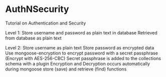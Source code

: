 # AuthNSecurity
Tutorial on Authentication and Security

Level 1:
Store username and password as plain text in database
Retrieved from database as plain text

Level 2:
Store username as plain text
Store password as encrypted data
Use mongoose-encryption to encrypt password with a secret passphrase (Encrypt with AES-256-CBC)
Secret passphrase is added to the collections schema with a plugin
Encryption and Decryption occurs automatically during mongoose store (save) and retrieve (find) functions

